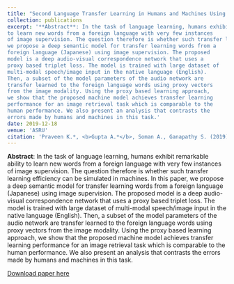 ```yaml
---
title: "Second Language Transfer Learning in Humans and Machines Using Image Supervision"
collection: publications
excerpt: '**Abstract**: In the task of language learning, humans exhibit remarkable ability
to learn new words from a foreign language with very few instances
of image supervision. The question therefore is whether such transfer learning efficiency can be simulated in machines. In this paper,
we propose a deep semantic model for transfer learning words from a
foreign language (Japanese) using image supervision. The proposed
model is a deep audio-visual correspondence network that uses a
proxy based triplet loss. The model is trained with large dataset of
multi-modal speech/image input in the native language (English).
Then, a subset of the model parameters of the audio network are
transfer learned to the foreign language words using proxy vectors
from the image modality. Using the proxy based learning approach,
we show that the proposed machine model achieves transfer learning
performance for an image retrieval task which is comparable to the
human performance. We also present an analysis that contrasts the
errors made by humans and machines in this task.'
date: 2019-12-18
venue: 'ASRU'
citation: 'Praveen K.*, <b>Gupta A.*</b>, Soman A., Ganapathy S. (2019). &quot;Second Language Transfer Learning in Humans and Machines Using Image Supervision.&quot; <i>Proceedings of IEEE ASRU 2019.</i> (* equal contribution)'
---
```


**Abstract**: In the task of language learning, humans exhibit remarkable ability
to learn new words from a foreign language with very few instances
of image supervision. The question therefore is whether such transfer learning efficiency can be simulated in machines. In this paper,
we propose a deep semantic model for transfer learning words from a
foreign language (Japanese) using image supervision. The proposed
model is a deep audio-visual correspondence network that uses a
proxy based triplet loss. The model is trained with large dataset of
multi-modal speech/image input in the native language (English).
Then, a subset of the model parameters of the audio network are
transfer learned to the foreign language words using proxy vectors
from the image modality. Using the proxy based learning approach,
we show that the proposed machine model achieves transfer learning
performance for an image retrieval task which is comparable to the
human performance. We also present an analysis that contrasts the
errors made by humans and machines in this task.

[Download paper here](http://leap.ee.iisc.ac.in/sriram/publications/papers/Second_Language_Learning_ASRU2019.pdf)
